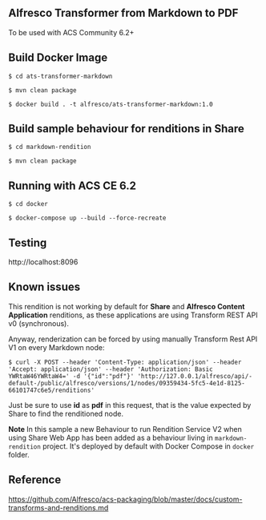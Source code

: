 ## Alfresco Transformer from Markdown to PDF

To be used with ACS Community 6.2+

## Build Docker Image

```
$ cd ats-transformer-markdown

$ mvn clean package

$ docker build . -t alfresco/ats-transformer-markdown:1.0
```

## Build sample behaviour for renditions in Share

```
$ cd markdown-rendition

$ mvn clean package
```

## Running with ACS CE 6.2

```
$ cd docker

$ docker-compose up --build --force-recreate
```

## Testing

http://localhost:8096

## Known issues

This rendition is not working by default for **Share** and **Alfresco Content Application** renditions, as these applications are using Transform REST API v0 (synchronous).

Anyway, renderization can be forced by using manually Transform Rest API V1 on every Markdown node:

```
$ curl -X POST --header 'Content-Type: application/json' --header 'Accept: application/json' --header 'Authorization: Basic YWRtaW46YWRtaW4=' -d '{"id":"pdf"}' 'http://127.0.0.1/alfresco/api/-default-/public/alfresco/versions/1/nodes/09359434-5fc5-4e1d-8125-66101747c6e5/renditions'
```

Just be sure to use **id** as **pdf** in this request, that is the value expected by Share to find the renditioned node.

**Note** In this sample a new Behaviour to run Rendition Service V2 when using Share Web App has been added as a behaviour living in `markdown-rendition` project. It's deployed by default with Docker Compose in `docker` folder.

## Reference

https://github.com/Alfresco/acs-packaging/blob/master/docs/custom-transforms-and-renditions.md
